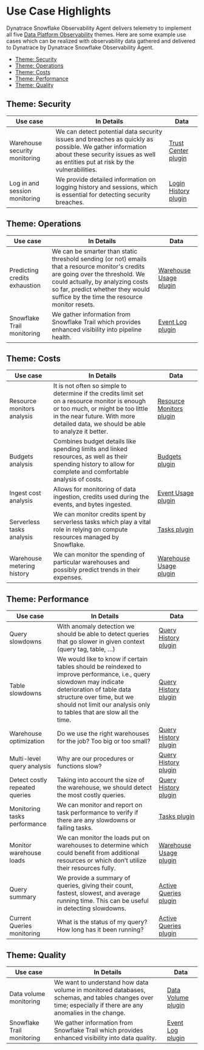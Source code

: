 # Use Case Highlights

Dynatrace Snowflake Observability Agent delivers telemetry to implement all five [Data Platform Observability](DPO.md) themes. Here are some example use cases which can be realized with observability data gathered and delivered to Dynatrace by Dynatrace Snowflake Observability Agent.

* [Theme: Security](#theme-security)
* [Theme: Operations](#theme-operations)
* [Theme: Costs](#theme-costs)
* [Theme: Performance](#theme-performance)
* [Theme: Quality](#theme-quality)

## Theme: Security

| Use case                     | In Details                                                                                                                                                                                                 | Data                          |
|------------------------------|-----------------------------------------------------------------------------------------------------------------------------------------------------------------------------------------------------------|-------------------------------|
| Warehouse security monitoring | We can detect potential data security issues and breaches as quickly as possible. We gather information about these security issues as well as entities put at risk by the vulnerabilities.                | [Trust Center plugin](PLUGINS.md#trust_center_info_sec) |
| Log in and session monitoring | We provide detailed information on logging history and sessions, which is essential for detecting security breaches.                                                                                       | [Login History plugin](PLUGINS.md#login_history_info_sec) |

## Theme: Operations

| Use case                     | In Details                                                                                                                                                                                                 | Data                          |
|------------------------------|-----------------------------------------------------------------------------------------------------------------------------------------------------------------------------------------------------------|-------------------------------|
| Predicting credits exhaustion | We can be smarter than static threshold sending (or not) emails that a resource monitor's credits are going over the threshold. We could actually, by analyzing costs so far, predict whether they would suffice by the time the resource monitor resets. | [Warehouse Usage plugin](PLUGINS.md#warehouse_usage_info_sec) |
| Snowflake Trail monitoring   | We gather information from Snowflake Trail which provides enhanced visibility into pipeline health.                                                                                                        | [Event Log plugin](PLUGINS.md#event_log_info_sec) |

## Theme: Costs

| Use case                     | In Details                                                                                                                                                                                                 | Data                          |
|------------------------------|-----------------------------------------------------------------------------------------------------------------------------------------------------------------------------------------------------------|-------------------------------|
| Resource monitors analysis   | It is not often so simple to determine if the credits limit set on a resource monitor is enough or too much, or might be too little in the near future. With more detailed data, we should be able to analyze it better. | [Resource Monitors plugin](PLUGINS.md#resource_monitors_info_sec) |
| Budgets analysis             | Combines budget details like spending limits and linked resources, as well as their spending history to allow for complete and comfortable analysis of costs.                                              | [Budgets plugin](PLUGINS.md#budgets_info_sec) |
| Ingest cost analysis         | Allows for monitoring of data ingestion, credits used during the events, and bytes ingested.                                                                                                              | [Event Usage plugin](PLUGINS.md#event_usage_info_sec) |
| Serverless tasks analysis    | We can monitor credits spent by serverless tasks which play a vital role in relying on compute resources managed by Snowflake.                                                                             | [Tasks plugin](PLUGINS.md#tasks_info_sec) |
| Warehouse metering history   | We can monitor the spending of particular warehouses and possibly predict trends in their expenses.                                                                                                        | [Warehouse Usage plugin](PLUGINS.md#warehouse_usage_info_sec) |

## Theme: Performance

| Use case                     | In Details                                                                                                                                                                                                 | Data                          |
|------------------------------|-----------------------------------------------------------------------------------------------------------------------------------------------------------------------------------------------------------|-------------------------------|
| Query slowdowns              | With anomaly detection we should be able to detect queries that go slower in given context (query tag, table, …)                                                                                           | [Query History plugin](PLUGINS.md#query_history_info_sec) |
| Table slowdowns              | We would like to know if certain tables should be reindexed to improve performance, i.e., query slowdown may indicate deterioration of table data structure over time, but we should not limit our analysis only to tables that are slow all the time. | [Query History plugin](PLUGINS.md#query_history_info_sec) |
| Warehouse optimization       | Do we use the right warehouses for the job? Too big or too small?                                                                                                                                          | [Query History plugin](PLUGINS.md#query_history_info_sec) |
| Multi-level query analysis   | Why are our procedures or functions slow?                                                                                                                                                                  | [Query History plugin](PLUGINS.md#query_history_info_sec) |
| Detect costly repeated queries | Taking into account the size of the warehouse, we should detect the most costly queries.                                                                                                                  | [Query History plugin](PLUGINS.md#query_history_info_sec) |
| Monitoring tasks performance | We can monitor and report on task performance to verify if there are any slowdowns or failing tasks.                                                                                                       | [Tasks plugin](PLUGINS.md#tasks_info_sec) |
| Monitor warehouse loads      | We can monitor the loads put on warehouses to determine which could benefit from additional resources or which don’t utilize their resources fully.                                                        | [Warehouse Usage plugin](PLUGINS.md#warehouse_usage_info_sec) |
| Query summary                | We provide a summary of queries, giving their count, fastest, slowest, and average running time. This can be useful in detecting slowdowns.                                                                | [Active Queries plugin](PLUGINS.md#active_queries_info_sec) |
| Current Queries monitoring   | What is the status of my query? How long has it been running?                                                                                                                                              | [Active Queries plugin](PLUGINS.md#active_queries_info_sec) |

## Theme: Quality

| Use case                     | In Details                                                                                                                                                                                                 | Data                          |
|------------------------------|-----------------------------------------------------------------------------------------------------------------------------------------------------------------------------------------------------------|-------------------------------|
| Data volume monitoring       | We want to understand how data volume in monitored databases, schemas, and tables changes over time; especially if there are any anomalies in the change.                                                  | [Data Volume plugin](PLUGINS.md#data_volume_info_sec) |
| Snowflake Trail monitoring   | We gather information from Snowflake Trail which provides enhanced visibility into data quality.                                                                                                           | [Event Log plugin](PLUGINS.md#event_log_info_sec) |
